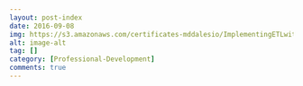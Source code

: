 ```yaml
---
layout: post-index
date: 2016-09-08
img: https://s3.amazonaws.com/certificates-mddalesio/ImplementingETLwithSQLServer_edx_09082016-min.PNG
alt: image-alt
tag: []
category: [Professional-Development]
comments: true
---
```

